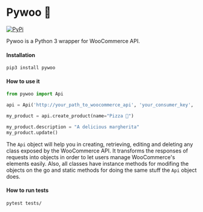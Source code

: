 # Pywoo 🛒
[![PyPi](https://img.shields.io/pypi/v/pywoo)](https://pypi.org/project/pywoo/)

Pywoo is a Python 3 wrapper for WooCommerce API.

#### Installation
```
pip3 install pywoo
```

#### How to use it
```python
from pywoo import Api

api = Api('http://your_path_to_woocommerce_api', 'your_consumer_key', 'your_consumer_secret')

my_product = api.create_product(name="Pizza 🍕")

my_product.description = "A delicious margherita"
my_product.update()
```

The `Api` object will help you in creating, retrieving, editing and deleting any class exposed by the WooCommerce API.
It transforms the responses of requests into objects in order to let users manage WooCommerce's elements easily. 
Also, all classes have instance methods for modifing the objects on the go and static methods for doing the same stuff
the `Api` object does.


#### How to run tests
```
pytest tests/
```
